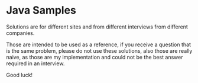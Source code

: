 # Java Samples
Solutions are for different sites and from different interviews from different companies.

Those are intended to be used as a reference, if you receive a question that is the same problem, please do not use these solutions, also those are really naive, as those are my implementation and could not be the best answer required in an interview.

Good luck!
